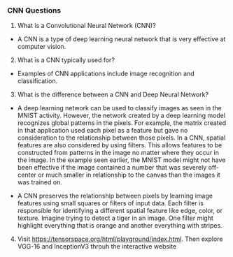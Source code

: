 ### CNN Questions

1. What is a Convolutional Neural Network (CNN)?

* A CNN is a type of deep learning neural network that is very effective at computer vision.

2. What is a CNN typically used for?

* Examples of CNN applications include image recognition and classification.

3. What is the difference between a CNN and Deep Neural Network?

* A deep learning network can be used to classify images as seen in the MNIST activity.  However, the network created by a deep learning model recognizes global patterns in the pixels.  For example, the matrix created in that application used each pixel as a feature but gave no consideration to the relationship between those pixels.  In a CNN, spatial features are also considered by using filters.  This allows features to be constructed from patterns in the image no matter where they occur in the image.  In the example seen earlier, the MNIST model might not have been effective if the image contained a number that was severely off-center or much smaller in relationship to the canvas than the images it was trained on.

* A CNN preserves the relationship between pixels by learning image features using small squares or filters of input data.  Each filter is responsible for identifying a different spatial feature like edge, color, or texture.  Imagine trying to detect a tiger in an image. One filter might highlight everything that is orange and another everything with stripes.


4. Visit https://tensorspace.org/html/playground/index.html. Then explore VGG-16 and InceptionV3 throuh the interactive website